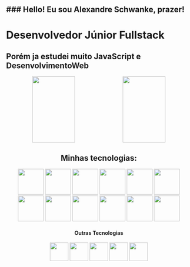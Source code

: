 <h2 color="orange">### Hello! Eu sou Alexandre Schwanke, prazer!</h2>

# Desenvolvedor Júnior Fullstack

## Porém ja estudei muito JavaScript e DesenvolvimentoWeb

<div align="center">
  <img align="center" width="48%" height="180em" display="inline" src="https://github-readme-stats.vercel.app/api?username=AlexSchwC&show_icons=true&theme=slateorange">
  <img align="center" width="48%" height="180em" display="inline" src="https://github-readme-stats.vercel.app/api/top-langs/?username=AlexSchwC&layout=compact&theme=slateorange">
</div>

##

<h2 align="center">Minhas tecnologias:</h2>
<div align="center">
  <img width="70rem" src="https://cdn.jsdelivr.net/gh/devicons/devicon@latest/icons/java/java-original.svg" />
  <img width="70rem" src="https://cdn.jsdelivr.net/gh/devicons/devicon/icons/spring/spring-original.svg" />
  <img width="70rem" src="https://cdn.jsdelivr.net/gh/devicons/devicon/icons/csharp/csharp-original.svg" />
  <img width="70rem" src="https://cdn.jsdelivr.net/gh/devicons/devicon/icons/dot-net/dot-net-original-wordmark.svg" />
  <img width="70rem" src="https://cdn.jsdelivr.net/gh/devicons/devicon/icons/html5/html5-original.svg" />
  <img width="70rem" src="https://cdn.jsdelivr.net/gh/devicons/devicon/icons/css3/css3-original.svg" />
  <img width="70rem" src="https://cdn.jsdelivr.net/gh/devicons/devicon/icons/bootstrap/bootstrap-original.svg" />
  <img width="70rem" src="https://cdn.jsdelivr.net/gh/devicons/devicon/icons/javascript/javascript-original.svg" />
  <img width="70rem" src="https://cdn.jsdelivr.net/gh/devicons/devicon/icons/angularjs/angularjs-original.svg" />
  <img width="70rem" src="https://cdn.jsdelivr.net/gh/devicons/devicon/icons/git/git-original.svg" />
  <img width="70rem" src="https://cdn.jsdelivr.net/gh/devicons/devicon/icons/mysql/mysql-original-wordmark.svg" />
  <img width="70rem" src="https://cdn.jsdelivr.net/gh/devicons/devicon/icons/microsoftsqlserver/microsoftsqlserver-plain.svg" />
</div>

<div align="center">
  <h4 align="center">Outras Tecnologias</h4>
  <img width="50" src="https://cdn.jsdelivr.net/gh/devicons/devicon/icons/photoshop/photoshop-line.svg" />
  <img width="50" src="https://cdn.jsdelivr.net/gh/devicons/devicon/icons/jquery/jquery-original-wordmark.svg" />
  <img width="50rem" src="https://cdn.jsdelivr.net/gh/devicons/devicon/icons/nodejs/nodejs-original.svg" />
  <img width="50rem" src="https://cdn.jsdelivr.net/gh/devicons/devicon/icons/express/express-original.svg" />
  
  <img width="50rem" src="https://cdn.jsdelivr.net/gh/devicons/devicon/icons/sass/sass-original.svg" />
</div>

##

<!--
**AlexSchwC/AlexSchwC** is a ✨ _special_ ✨ repository because its `README.md` (this file) appears on your GitHub profile.

Here are some ideas to get you started:

- 🔭 I’m currently working on ...
- 🌱 I’m currently learning ...
- 👯 I’m looking to collaborate on ...
- 🤔 I’m looking for help with ...
- 💬 Ask me about ...
- 📫 How to reach me: ...
- 😄 Pronouns: ...
- ⚡ Fun fact: ...
-->
